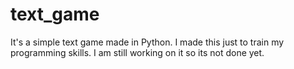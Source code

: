 # text_game
It's a simple text game made in Python. I made this just to train my programming skills. I am still working on it so its not done yet.

